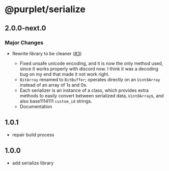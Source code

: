 # @purplet/serialize

## 2.0.0-next.0

### Major Changes

- Rewrite library to be cleaner ([#3](https://github.com/CRBT-Team/Purplet/pull/3))

  - Fixed unsafe unicode encoding, and it is now the only method used, since it works properly with discord now. I think it was a decoding bug on my end that made it not work right.
  - `BitArray` renamed to `BitBuffer`; operates directly on an `Uint8Array` instead of an array of 1s and 0s.
  - Each serializer is an instance of a class, which provides extra methods to easily convert between serialized data, `Uint8Array`s, and also base1114111 `custom_id` strings.
  - Documentation

## 1.0.1

- repair build process

## 1.0.0

- add serialize library
